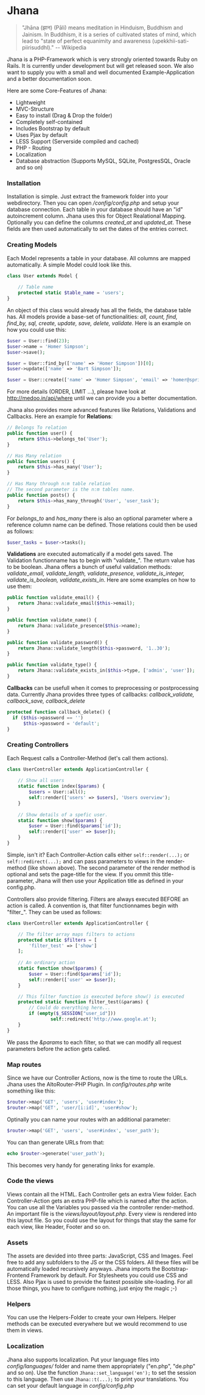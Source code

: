 Jhana
=====

> "Jhāna (झान) (Pāli) means meditation in Hinduism, Buddhism and Jainism. In Buddhism, it is a series of cultivated states of mind, which lead to "state of perfect equanimity and awareness (upekkhii-sati-piirisuddhl)."
-- Wikipedia

Jhana is a PHP-Framework which is very strongly oriented towards Ruby on Rails. It is currently under development but will get released soon. We also want to supply you with a small and well documented Example-Application and a better documentation soon. 


Here are some Core-Features of Jhana:

+ Lightweight
+ MVC-Structure
+ Easy to install (Drag & Drop the folder)
+ Completely self-contained
+ Includes Bootstrap by default
+ Uses Pjax by default
+ LESS Support (Serverside compiled and cached)
+ PHP - Routing
+ Localization
+ Database abstraction (Supports MySQL, SQLite, PostgresSQL, Oracle and so on)


### Installation
Installation is simple. Just extract the framework folder into your webdirectory. Then you can open */config/config.php* and setup your database connection. 
Each table in your database should have an "id" autoincrement column. Jhana uses this for Object Realational Mapping.
Optionally you can define the columns *created_at* and *updated_at*. These fields are then used automatically to set the dates of the entries correct.

### Creating Models
Each Model represents a table in your database. All columns are mapped automatically. A simple Model could look like this. 
```php
class User extends Model {
		
	// Table name
	protected static $table_name = 'users';
}
```

An object of this class would already has all the fields, the database table has. All models provide a base-set of functionalities: *all, count, find, find_by, sql, create, update, save, delete, validate.*
Here is an example on how you could use this:
```php
$user = User::find(23);
$user->name = 'Homer Simpson';
$user->save();

$user = User::find_by(['name' => 'Homer Simpson'])[0];
$user->update(['name' => 'Bart Simpson']);

$user = User::create(['name' => 'Homer Simpson', 'email' => 'homer@springfield.com']);
```
For more details (ORDER, LIMIT ...), please have look at http://medoo.in/api/where until we can provide you a better documentation.

Jhana also provides more advanced features like Relations, Validations and Callbacks.
Here an example for **Relations**:
```php
// Belongs To relation
public function user() {
	return $this->belongs_to('User');
}

// Has Many relation
public function users() {
	return $this->has_many('User');
}

// Has Many through n:m table relation
// The second parameter is the n:m tables name.
public function posts() {
	return $this->has_many_through('User', 'user_task');
}

```
For *belongs_to* and *has_many* there is also an optional parameter where a reference column name can be defined.
Those relations could then be used as follows:
```php
$user_tasks = $user->tasks();
```

**Validations** are executed automatically if a model gets saved. The Validation functionname has to begin with "validate_". The return value has to be boolean.
Jhana offers a bunch of useful validation methods: *validate_email, validate_length, validate_presence, validate_is_integer, validate_is_boolean, validate_exists_in*.
Here are some examples on how to use them:

```php
public function validate_email() {
	return Jhana::validate_email($this->email);
}

public function validate_name() {
	return Jhana::validate_presence($this->name);
}

public function validate_password() {
	return Jhana::validate_length($this->password, '1..30');
}

public function validate_type() {
	return Jhana::validate_exists_in($this->type, ['admin', 'user']);
}
```


**Callbacks** can be usefull when it comes to preprocessing or postprocessing data. Currently Jhana provides three  types of callbacks: *callback_validate, callback_save, callback_delete*
```php
protected function callback_delete() {
  if ($this->password == '')
	  $this->password = 'default';
}
```


### Creating Controllers
Each Request calls a Controller-Method (let's call them actions). 

```php
class UserController extends ApplicationController {
		
	// Show all users
	static function index($params) {
		$users = User::all();
		self::render(['users' => $users], 'Users overview');
	}
		
	// Show details of a spefic user. 
	static function show($params) {
		$user = User::find($params['id']);
		self::render(['user' => $user]);
	}
}
```
Simple, isn't it? Each Controller-Action calls either ```self::render(...);``` or ```self::redirect(...);``` and can pass parameters to views in the render-method (like shown above). The second parameter of the render method is optional and sets the page-title for the view. If you ommit this title-parameter, Jhana will then use your Application title as defined in your config.php. 


Controllers also provide filtering. Filters are always executed BEFORE an action is called. A convention is, that filter functionnames begin with "filter_". They can be used as follows:
```php
class UserController extends ApplicationController {

  	// The filter array maps filters to actions
	protected static $filters = [
		'filter_test' => ['show']
	];
		
	// An ordinary action
	static function show($params) {
		$user = User::find($params['id']);
		self::render(['user' => $user]);
	}

  	// This filter function is executed before show() is executed
	protected static function filter_test(&params) {
		// Could do everything here...
		if (empty($_SESSION["user_id"]))
				self::redirect('http://www.google.at');
	}
}
```
We pass the *&params* to each filter, so that we can modify all request parameters before the action gets called.


### Map routes
Since we have our Controller Actions, now is the time to route the URLs. Jhana uses the AltoRouter-PHP Plugin.
In *config/routes.php* write something like this:

```php
$router->map('GET', 'users', 'user#index');
$router->map('GET', 'user/[i:id]', 'user#show');
```

Optinally you can name your routes with an additional parameter:
```php
$router->map('GET', 'users', 'user#index', 'user_path');
```
You can than generate URLs from that:
```php
echo $router->generate('user_path');
```
This becomes very handy for generating links for example.

### Code the views
Views contain all the HTML. Each Controller gets an extra View folder. Each Controller-Action gets an extra PHP-file which is named after the action. You can use all the Variables you passed via the controller render-method.
An important file is the *views/layout/layout.php*. Every view is rendered into this layout file. So you could use the layout for things that stay the same for each view, like Header, Footer and so on.

### Assets
The assets are devided into three parts: JavaScript, CSS and Images. Feel free to add any subfolders to the JS or the CSS folders. All these files will be automatically loaded recursively anyways. Jhana imports the Bootstrap-Frontend Framework by default. For Stylesheets you could use CSS and LESS. Also Pjax is used to provide the fastest possible site-loading. For all those things, you have to configure nothing, just enjoy the magic ;-)

### Helpers
You can use the Helpers-Folder to create your own Helpers. Helper methods can be executed everywhere but we would recommend to use them in views.

### Localization
Jhana also supports localization. Put your language files into *config/languages/* folder and name them appropriately ("en.php", "de.php" and so on).
Use the function ```Jhana::set_language('en');``` to set the session to this language.
Then use ```Jhana::t(...);``` to print your translations. You can set your default language in *config/config.php*


